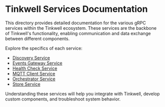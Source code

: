 # Tinkwell Services Documentation

This directory provides detailed documentation for the various gRPC services within the Tinkwell ecosystem. These services are the backbone of Tinkwell's functionality, enabling communication and data exchange between different components.

Explore the specifics of each service:

*   [Discovery Service](./tinkwell.discovery.md)
*   [Events Gateway Service](./tinkwell.events_gateway.md)
*   [Health Check Service](./tinkwell.health_check.md)
*   [MQTT Client Service](./tinkwell.mqtt_client.md)
*   [Orchestrator Service](./tinkwell.orchestrator.md)
*   [Store Service](./tinkwell.store.md)

Understanding these services will help you integrate with Tinkwell, develop custom components, and troubleshoot system behavior.